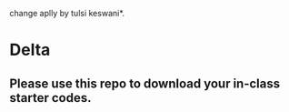 change aplly by tulsi keswani*.

# Delta

## Please use this repo to download your in-class starter codes.
